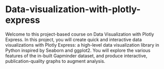 # Data-visualization-with-plotly-express

Welcome to this project-based course on Data Visualization with Plotly Express.
In this project, you will create quick and interactive data visualizations with Plotly Express: a high-level data visualization library in Python inspired by Seaborn and ggplot2.
You will explore the various features of the in-built Gapminder dataset, and produce interactive, publication-quality graphs to augment analysis.

